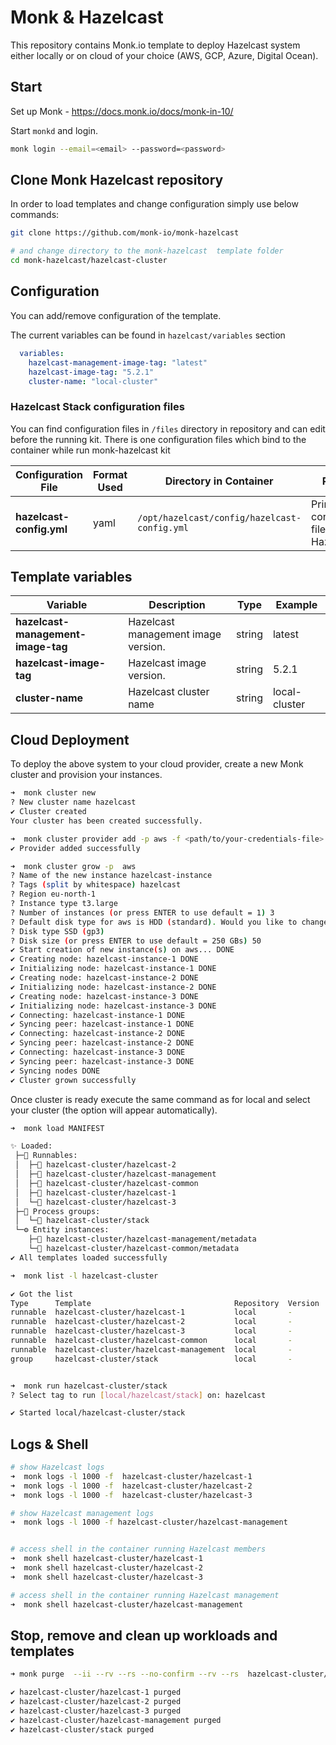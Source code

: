 # Monk & Hazelcast

This repository contains Monk.io template to deploy Hazelcast system either locally or on cloud of your choice (AWS, GCP, Azure, Digital Ocean).


## Start

Set up Monk - https://docs.monk.io/docs/monk-in-10/

Start `monkd` and login.

```bash
monk login --email=<email> --password=<password>
```

## Clone Monk Hazelcast repository

In order to load templates and change configuration simply use below commands: 
```bash
git clone https://github.com/monk-io/monk-hazelcast

# and change directory to the monk-hazelcast  template folder
cd monk-hazelcast/hazelcast-cluster

```

## Configuration

You can add/remove configuration of the template.

The current variables can be found in `hazelcast/variables` section

```yaml
  variables:
    hazelcast-management-image-tag: "latest"
    hazelcast-image-tag: "5.2.1"
    cluster-name: "local-cluster"
```

### Hazelcast Stack configuration files

You can find configuration files in `/files` directory in repository and can edit before the running kit. There is one configuration files which bind to the container while run monk-hazelcast kit 


| Configuration File	 | Format Used | Directory in Container | Purpose 
|----------|-------------|------|---------|
| **hazelcast-config.yml** | yaml | `/opt/hazelcast/config/hazelcast-config.yml` | Primary configuration file for Hazelcast





##  Template variables

| Variable | Description | Type | Example |
|----------|-------------|------|---------|
| **hazelcast-management-image-tag** | Hazelcast management image version. | string | latest |
| **hazelcast-image-tag** | Hazelcast  image version. | string | 5.2.1 |
| **cluster-name** | Hazelcast cluster name | string | local-cluster



## Cloud Deployment

To deploy the above system to your cloud provider, create a new Monk cluster and provision your instances.

```bash
➜  monk cluster new
? New cluster name hazelcast
✔ Cluster created
Your cluster has been created successfully.

➜  monk cluster provider add -p aws -f <path/to/your-credentials-file>
✔ Provider added successfully

➜  monk cluster grow -p  aws
? Name of the new instance hazelcast-instance
? Tags (split by whitespace) hazelcast
? Region eu-north-1
? Instance type t3.large
? Number of instances (or press ENTER to use default = 1) 3
? Default disk type for aws is HDD (standard). Would you like to change it? Yes
? Disk type SSD (gp3)
? Disk size (or press ENTER to use default = 250 GBs) 50
✔ Start creation of new instance(s) on aws... DONE
✔ Creating node: hazelcast-instance-1 DONE
✔ Initializing node: hazelcast-instance-1 DONE
✔ Creating node: hazelcast-instance-2 DONE
✔ Initializing node: hazelcast-instance-2 DONE
✔ Creating node: hazelcast-instance-3 DONE
✔ Initializing node: hazelcast-instance-3 DONE
✔ Connecting: hazelcast-instance-1 DONE
✔ Syncing peer: hazelcast-instance-1 DONE
✔ Connecting: hazelcast-instance-2 DONE
✔ Syncing peer: hazelcast-instance-2 DONE
✔ Connecting: hazelcast-instance-3 DONE
✔ Syncing peer: hazelcast-instance-3 DONE
✔ Syncing nodes DONE
✔ Cluster grown successfully
```

Once cluster is ready execute the same command as for local and select your cluster (the option will appear automatically).
```bash
➜  monk load MANIFEST

✨ Loaded:
 ├─🔩 Runnables:
 │  ├─🧩 hazelcast-cluster/hazelcast-2
 │  ├─🧩 hazelcast-cluster/hazelcast-management
 │  ├─🧩 hazelcast-cluster/hazelcast-common
 │  ├─🧩 hazelcast-cluster/hazelcast-1
 │  └─🧩 hazelcast-cluster/hazelcast-3
 ├─🔗 Process groups:
 │  └─🧩 hazelcast-cluster/stack
 └─⚙️ Entity instances:
    ├─🧩 hazelcast-cluster/hazelcast-management/metadata
    └─🧩 hazelcast-cluster/hazelcast-common/metadata
✔ All templates loaded successfully

➜  monk list -l hazelcast-cluster

✔ Got the list
Type      Template                                Repository  Version  Tags
runnable  hazelcast-cluster/hazelcast-1           local       -        self hosted, distributed systems, database
runnable  hazelcast-cluster/hazelcast-2           local       -        self hosted, distributed systems, database
runnable  hazelcast-cluster/hazelcast-3           local       -        self hosted, distributed systems, database
runnable  hazelcast-cluster/hazelcast-common      local       -        self hosted, distributed systems, database
runnable  hazelcast-cluster/hazelcast-management  local       -        self hosted, distributed systems, database
group     hazelcast-cluster/stack                 local       -        -


➜  monk run hazelcast-cluster/stack
? Select tag to run [local/hazelcast/stack] on: hazelcast

✔ Started local/hazelcast-cluster/stack
```

## Logs & Shell

```bash
# show Hazelcast logs
➜  monk logs -l 1000 -f  hazelcast-cluster/hazelcast-1
➜  monk logs -l 1000 -f  hazelcast-cluster/hazelcast-2
➜  monk logs -l 1000 -f  hazelcast-cluster/hazelcast-3

# show Hazelcast management logs
➜  monk logs -l 1000 -f hazelcast-cluster/hazelcast-management


# access shell in the container running Hazelcast members
➜  monk shell hazelcast-cluster/hazelcast-1
➜  monk shell hazelcast-cluster/hazelcast-2
➜  monk shell hazelcast-cluster/hazelcast-3

# access shell in the container running Hazelcast management
➜  monk shell hazelcast-cluster/hazelcast-management

```

## Stop, remove and clean up workloads and templates

```bash
➜ monk purge  --ii --rv --rs --no-confirm --rv --rs  hazelcast-cluster/hazelcast-1 hazelcast-cluster/hazelcast-2 hazelcast-cluster/hazelcast-3 hazelcast-cluster/hazelcast-management hazelcast-cluster/stack

✔ hazelcast-cluster/hazelcast-1 purged
✔ hazelcast-cluster/hazelcast-2 purged
✔ hazelcast-cluster/hazelcast-3 purged
✔ hazelcast-cluster/hazelcast-management purged
✔ hazelcast-cluster/stack purged
```